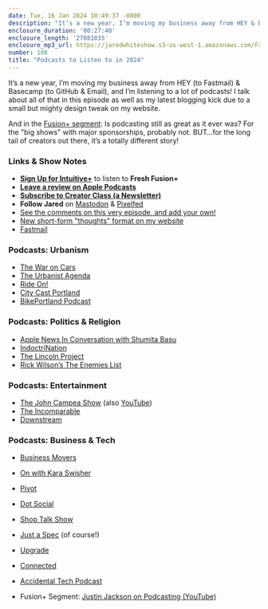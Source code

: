 ```yaml
---
date: Tue, 16 Jan 2024 10:49:37 -0800
description: "It’s a new year, I’m moving my business away from HEY & Basecamp, and I’m listening to a lot of podcasts! I talk about all of that in this episode as well as my latest blogging kick due to a small but mighty design tweak on my website. And in the Fusion+ segment: Is podcasting still as great as it ever was?"
enclosure_duration: '00:27:40'
enclosure_length: '27081035'
enclosure_mp3_url: https://jaredwhiteshow.s3-us-west-1.amazonaws.com/FreshFusion_Episode_108%20-%20Podcasts%20to%20Listen%20to%20in%202024.mp3
number: 108
title: "Podcasts to Listen to in 2024"
---
```


It’s a new year, I’m moving my business away from HEY (to Fastmail) & Basecamp (to GitHub & Email), and I’m listening to a lot of podcasts! I talk about all of that in this episode as well as my latest blogging kick due to a small but mighty design tweak on my website.

And in the [Fusion+ segment](https://plus.intuitivefuture.com): Is podcasting still as great as it ever was? For the "big shows" with major sponsorships, probably not. BUT…for the long tail of creators out there, it’s a totally different story!

### Links & Show Notes

* **[Sign Up for Intuitive+](https://plus.intuitivefuture.com)** to listen to **Fresh Fusion+**
* **[Leave a review on Apple Podcasts](https://podcasts.apple.com/us/podcast/fresh-fusion/id1387528457)**
* **[Subscribe to Creator Class (a Newsletter)](https://jaredwhite.com/creator-class)**
* **Follow Jared** on [Mastodon](https://indieweb.social/@jaredwhite) & [Pixelfed](https://pixelfed.social/essentiallife)
* [See the comments on this very episode, and add your own!](https://jaredwhite.com/podcast/108)
* [New short-form "thoughts" format on my website](https://jaredwhite.com/20240112/mononoki-habit)
* [Fastmail](https://www.fastmail.com)

### Podcasts: Urbanism

* [The War on Cars](https://thewaroncars.org/)
* [The Urbanist Agenda](https://art19.com/shows/the-urbanist-agenda)
* [Ride On!](https://pca.st/podcast/b8fdb4c0-8cf0-0136-7b92-27f978dac4db)
* [City Cast Portland](https://portland.citycast.fm/)
* [BikePortland Podcast](https://bikeportland.org/cats/podcast)

### Podcasts: Politics & Religion

* [Apple News In Conversation with Shumita Basu](https://pca.st/zlnatjb5)
* [IndoctriNation](https://linktr.ee/indoctrination)
* [The Lincoln Project](https://pca.st/y768hwp4)
* [Rick Wilson’s The Enemies List](https://pca.st/podcast/73faedf0-36ed-013b-efaf-0acc26574db2)

### Podcasts: Entertainment

* [The John Campea Show](https://sites.libsyn.com/478035) (also [YouTube](https://www.youtube.com/channel/UCYyDbdaja1UDNdFSwUrYVGA))
* [The Incomparable](https://www.theincomparable.com/theincomparable/)
* [Downstream](https://www.relay.fm/downstream)

### Podcasts: Business & Tech

* [Business Movers](https://wondery.com/shows/business-movers/)
* [On with Kara Swisher](https://podcasts.voxmedia.com/show/on-with-kara-swisher)
* [Pivot](https://podcasts.voxmedia.com/show/pivot)
* [Dot Social](https://dot-social.simplecast.com)
* [Shop Talk Show](https://shoptalkshow.com)
* [Just a Spec](https://justaspec.show) (of course!)
* [Upgrade](https://relay.fm/upgrade)
* [Connected](https://relay.fm/connected)
* [Accidental Tech Podcast](https://atp.fm)

* Fusion+ Segment: [Justin Jackson on Podcasting (YouTube)](https://www.youtube.com/watch?v=6sGI6V_ZgXU)